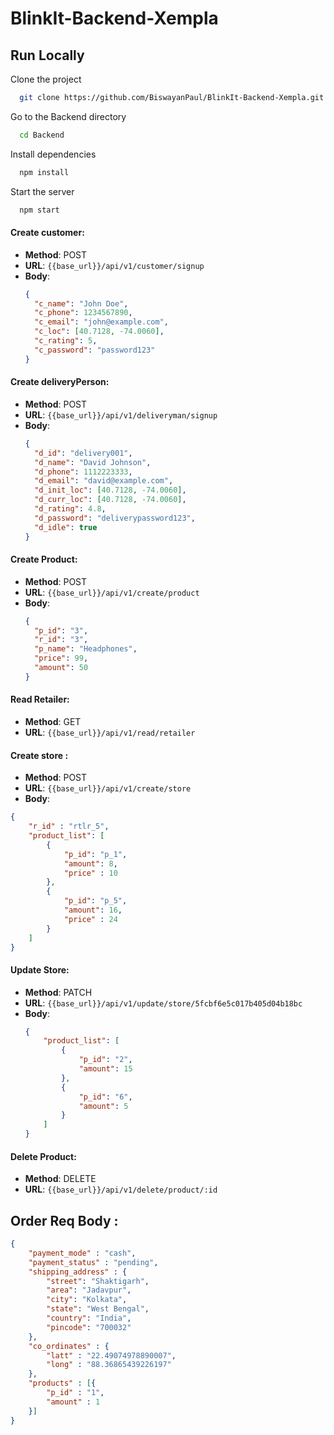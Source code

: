 ﻿# BlinkIt-Backend-Xempla

## Run Locally

Clone the project

```bash
  git clone https://github.com/BiswayanPaul/BlinkIt-Backend-Xempla.git
```

Go to the Backend directory

```bash
  cd Backend
```

Install dependencies

```bash
  npm install
```

Start the server

```bash
  npm start
```


#### Create customer:
- **Method**: POST
- **URL**: `{{base_url}}/api/v1/customer/signup`
- **Body**:
  ```json
  {
    "c_name": "John Doe",
    "c_phone": 1234567890,
    "c_email": "john@example.com",
    "c_loc": [40.7128, -74.0060],
    "c_rating": 5,
    "c_password": "password123"
  }
  ```

#### Create deliveryPerson:
- **Method**: POST
- **URL**: `{{base_url}}/api/v1/deliveryman/signup`
- **Body**:
  ```json
  {
    "d_id": "delivery001",
    "d_name": "David Johnson",
    "d_phone": 1112223333,
    "d_email": "david@example.com",
    "d_init_loc": [40.7128, -74.0060],
    "d_curr_loc": [40.7128, -74.0060],
    "d_rating": 4.8,
    "d_password": "deliverypassword123",
    "d_idle": true
  }
  ```

#### Create Product:
- **Method**: POST
- **URL**: `{{base_url}}/api/v1/create/product`
- **Body**:
  ```json
  {
    "p_id": "3",
    "r_id": "3",
    "p_name": "Headphones",
    "price": 99,
    "amount": 50
  }
  ```

#### Read Retailer:
- **Method**: GET
- **URL**: `{{base_url}}/api/v1/read/retailer`

#### Create store :
- **Method**: POST
- **URL**: `{{base_url}}/api/v1/create/store`
- **Body**:
``` json
{
    "r_id" : "rtlr_5",
    "product_list": [
        {
            "p_id": "p_1",
            "amount": 8,
            "price" : 10
        },
        {
            "p_id": "p_5",
            "amount": 16,
            "price" : 24
        }
    ]
}
```


#### Update Store:
- **Method**: PATCH
- **URL**: `{{base_url}}/api/v1/update/store/5fcbf6e5c017b405d04b18bc`
- **Body**:
  ```json
  {
      "product_list": [
          {
              "p_id": "2",
              "amount": 15
          },
          {
              "p_id": "6",
              "amount": 5
          }
      ]
  }
  ```

#### Delete Product:
- **Method**: DELETE
- **URL**: `{{base_url}}/api/v1/delete/product/:id`

## Order Req Body :

```json
{
    "payment_mode" : "cash",
    "payment_status" : "pending", 
    "shipping_address" : {
        "street": "Shaktigarh",
        "area": "Jadavpur",
        "city": "Kolkata",
        "state": "West Bengal",
        "country": "India",
        "pincode": "700032"
    },
    "co_ordinates" : {
        "latt" : "22.49074978890007", 
        "long" : "88.36865439226197"
    },
    "products" : [{
        "p_id" : "1",
        "amount" : 1
    }]
}
```


